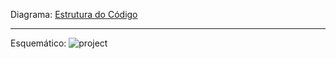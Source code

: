 Diagrama:
[Estrutura do Código](https://github.com/cardosorrenan/micros-ufc/blob/master/assembly/cronometroRegressivo/img/fluxograma.jpg)

---

Esquemático:
![project](https://github.com/cardosorrenan/micros-ufc/blob/master/assembly/cronometroRegressivo/img/project.png)

